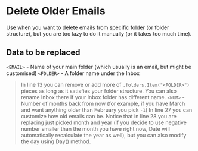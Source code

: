# Delete Older Emails
Use when you want to delete emails from specific folder (or folder structure), but you are too lazy to do it manually (or it takes too much time).

## Data to be replaced
`<EMAIL>` - Name of your main folder (which usually is an email, but might be customised)
`<FOLDER>` - A folder name under the Inbox
> In line 13 you can remove or add more of `.folders.Item("<FOLDER>")` pieces as long as it satisfies your folder structure. You can also rename Inbox there if your Inbox folder has different name.
`<NUM>` - Number of months back from now (for example, if you have March and want anything older than February you pick `-1`)
> In line 27 you can customize how old emails can be. Notice that in line 28 you are replacing just picked month and year (if you decide to use negative number smaller than the month you have right now, Date will automatically recalculate the year as well), but you can also modify the day using Day() method.
